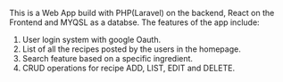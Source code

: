 This is a Web App build with PHP(Laravel) on the backend, React on the Frontend and MYQSL as a databse.
The features of the app include:
1. User login system with google Oauth.
2. List of all the recipes posted by the users in the homepage.
3. Search feature based on a specific ingredient.
4. CRUD operations for recipe ADD, LIST, EDIT and DELETE.
